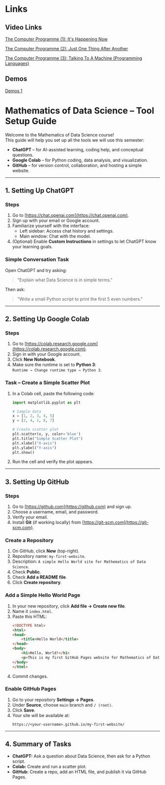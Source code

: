 # Links
## Video Links
[The Computer Programme (1): It's Happening Now](https://www.youtube.com/watch?v=jtMWEiCdsfc)

[The Computer Programme (2): Just One Thing After Another](https://www.youtube.com/watch?v=OFUHjDhTIJg)

[The Computer Programme (3): Talking To A Machine (Programming Languages)](https://www.youtube.com/watch?v=7Mr3Csyb0Qw)



## Demos
[Demos 1](https://docs.google.com/document/d/1xf0PaTv_Pc2hxcHCOmVNEVzL_oX9RWF4T6JbAlzSiU8/edit?usp=sharing)



# Mathematics of Data Science – Tool Setup Guide 

Welcome to the Mathematics of Data Science course!  
This guide will help you set up all the tools we will use this semester:

- **ChatGPT** – for AI-assisted learning, coding help, and conceptual questions.
- **Google Colab** – for Python coding, data analysis, and visualization.
- **GitHub** – for version control, collaboration, and hosting a simple website.

---

## 1. Setting Up ChatGPT

### Steps
1. Go to [https://chat.openai.com](https://chat.openai.com).
2. Sign up with your email or Google account.
3. Familiarize yourself with the interface:
   - Left sidebar: Access chat history and settings.
   - Main window: Chat with the model.
4. (Optional) Enable **Custom Instructions** in settings to let ChatGPT know your learning goals.

### Simple Conversation Task
Open ChatGPT and try asking:
> "Explain what Data Science is in simple terms."

Then ask:
> "Write a small Python script to print the first 5 even numbers."

---

## 2. Setting Up Google Colab

### Steps
1. Go to [https://colab.research.google.com](https://colab.research.google.com).
2. Sign in with your Google account.
3. Click **New Notebook**.
4. Make sure the runtime is set to **Python 3**:  
   `Runtime → Change runtime type → Python 3`.

### Task – Create a Simple Scatter Plot
1. In a Colab cell, paste the following code:
   ```python
   import matplotlib.pyplot as plt

   # Sample data
   x = [1, 2, 3, 4, 5]
   y = [2, 4, 1, 8, 7]

   # Create scatter plot
   plt.scatter(x, y, color='blue')
   plt.title("Simple Scatter Plot")
   plt.xlabel("X-axis")
   plt.ylabel("Y-axis")
   plt.show()
   ```
2. Run the cell and verify the plot appears.

---

## 3. Setting Up GitHub

### Steps
1. Go to [https://github.com](https://github.com) and sign up.
2. Choose a username, email, and password.
3. Verify your email.
4. Install **Git** (if working locally) from [https://git-scm.com](https://git-scm.com).

### Create a Repository
1. On GitHub, click **New** (top-right).
2. Repository name: `my-first-website`.
3. Description: `A simple Hello World site for Mathematics of Data Science`.
4. Check **Public**.
5. Check **Add a README file**.
6. Click **Create repository**.

### Add a Simple Hello World Page
1. In your new repository, click **Add file → Create new file**.
2. Name it `index.html`.
3. Paste this HTML:
   ```html
   <!DOCTYPE html>
   <html>
   <head>
       <title>Hello World</title>
   </head>
   <body>
       <h1>Hello, World!</h1>
       <p>This is my first GitHub Pages website for Mathematics of Data Science.</p>
   </body>
   </html>
   ```
4. Commit changes.

### Enable GitHub Pages
1. Go to your repository **Settings → Pages**.
2. Under **Source**, choose `main` branch and `/ (root)`.
3. Click **Save**.
4. Your site will be available at:
   ```
   https://<your-username>.github.io/my-first-website/
   ```

---

## 4. Summary of Tasks
- **ChatGPT:** Ask a question about Data Science, then ask for a Python script.
- **Colab:** Create and run a scatter plot.
- **GitHub:** Create a repo, add an HTML file, and publish it via GitHub Pages.

